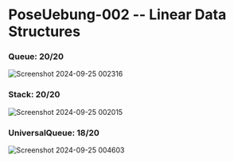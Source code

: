 # PoseUebung-002 -- Linear Data Structures

### Queue:  20/20
![Screenshot 2024-09-25 002316](https://github.com/user-attachments/assets/93e312ec-7a29-42df-88e9-a4c11fc4c7ff)  

### Stack:  20/20
![Screenshot 2024-09-25 002015](https://github.com/user-attachments/assets/c1481045-7405-4510-a30e-2f059b5d8d8f)  

### UniversalQueue:  18/20
![Screenshot 2024-09-25 004603](https://github.com/user-attachments/assets/adca91d0-5145-4184-98a8-bbb75a633b2d)  


